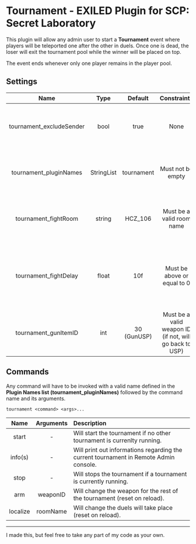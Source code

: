 # Tournament - EXILED Plugin for SCP: Secret Laboratory

This plugin will allow any admin user to start a **Tournament** event where players will be teleported one after the other in duels. Once one is dead, the loser will exit the tournament pool while the winner will be placed on top.

The event ends whenever only one player remains in the player pool.

## Settings
Name | Type | Default | Constraints | Description
:---: | :---: | :---: | :---: | :------
tournament_excludeSender | bool | true | None | Automatically remove the Command Sender from the Player Pool.
tournament_pluginNames | StringList | tournament | Must not be empty | Names the plugin can take in Remote Admin command.
tournament_fightRoom | string | HCZ_106 | Must be a valid room name | Name of the room where the tournament will take place.
tournament_fightDelay | float | 10f | Must be above or equal to 0 | Seconds spent between the teleportation of new players and the time they will be given guns.
tournament_gunItemID | int | 30 (GunUSP) | Must be a valid weapon ID (if not, will go back to USP) | Gun given to both player to fight each other.

## Commands

Any command will have to be invoked with a valid name defined in the **Plugin Names list (tournament_pluginNames)** followed by the command name and its arguments.
```
tournament <command> <args>...
```

Name | Arguments | Description
:---: | :---: | :------
start | - | Will start the tournament if no other tournament is currenlty running.
info(s) | - | Will print out informations regarding the current tournament in Remote Admin console.
stop | - | Will stops the tournament if a tournament is currently running.
arm | weaponID | Will change the weapon for the rest of the tournament (reset on reload).
localize | roomName | Will change the duels will take place (reset on reload).

---

I made this, but feel free to take any part of my code as your own.
